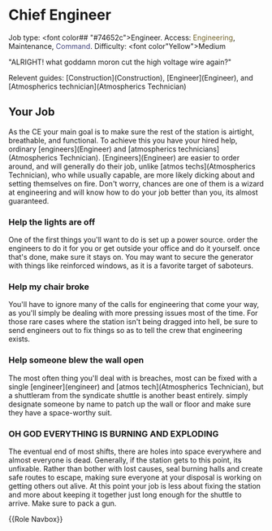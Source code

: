 # Chief Engineer
Job type: <font color## "#74652c">Engineer</font>. Access: <font color="#74652c">Engineering</font>, Maintenance, <font color="#45467d">Command</font>. Difficulty: <font color"Yellow">Medium</font>


"ALRIGHT! what goddamn moron cut the high voltage wire again?"

Relevent guides: \[Construction](Construction), \[Engineer](Engineer), and \[Atmospherics technician](Atmospherics Technician)


## Your Job

As the CE your main goal is to make sure the rest of the station is airtight, breathable, and functional. To achieve this you have your hired help, ordinary \[engineers](Engineer) and \[atmospherics technicians](Atmospherics Technician). \[Engineers](Engineer) are easier to order around, and will generally do their job, unlike \[atmos techs](Atmospherics Technician), who while usually capable, are more likely dicking about and setting themselves on fire. Don't worry, chances are one of them is a wizard at engineering and will know how to do your job better than you, its almost guaranteed.




### Help the lights are off

One of the first things you'll want to do is set up a power source. order the engineers to do it for you or get outside your office and do it yourself. once that's done, make sure it stays on. You may want to secure the generator with things like reinforced windows, as it is a favorite target of saboteurs.



### Help my chair broke

You'll have to ignore many of the calls for engineering that come your way, as you'll simply be dealing with more pressing issues most of the time. For those rare cases where the station isn't being dragged into hell, be sure to send engineers out to fix things so as to tell the crew that engineering exists.



### Help someone blew the wall open

The most often thing you'll deal with is breaches, most can be fixed with a single \[engineer](engineer) and \[atmos tech](Atmospherics Technician), but a shuttleram from the syndicate shuttle is another beast entirely. simply designate someone by name to patch up the wall or floor and make sure they have a space-worthy suit.



### OH GOD EVERYTHING IS BURNING AND EXPLODING

The eventual end of most shifts, there are holes into space everywhere and almost everyone is dead. Generally, if the station gets to this point, its unfixable. Rather than bother with lost causes, seal burning halls and create safe routes to escape, making sure everyone at your disposal is working on getting others out alive. At this point your job is less about fixing the station and more about keeping it together just long enough for the shuttle to arrive. Make sure to pack a gun.

{{Role Navbox}}